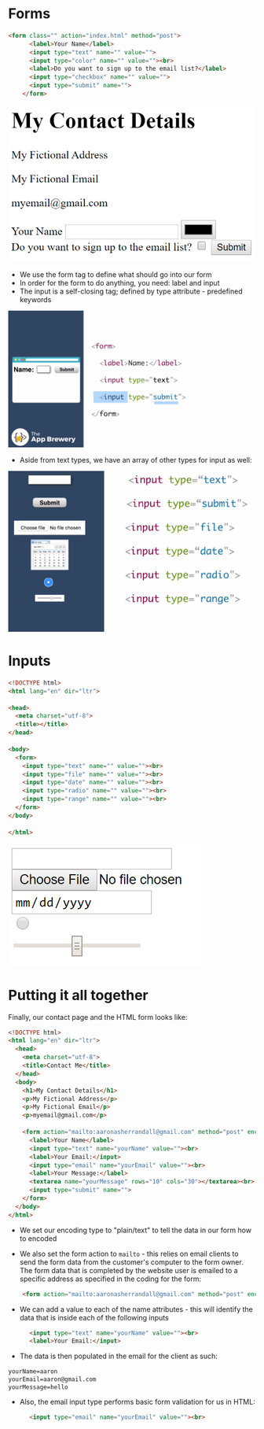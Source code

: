 # Forms

```HTML
<form class="" action="index.html" method="post">
      <label>Your Name</label>
      <input type="text" name="" value="">
      <input type="color" name="" value=""><br>
      <label>Do you want to sign up to the email list?</label>
      <input type="checkbox" name="" value="">
      <input type="submit" name="">
    </form>
```
![ScreenShot](forms.png)

- We use the form tag to define what should go into our form
- In order for the form to do anything, you need: label and input
- The input is a self-closing tag; defined by type attribute - predefined keywords

![ScreenShot](forms2.png)

- Aside from text types, we have an array of other types for input as well:


![ScreenShot](forms3.png)

# Inputs

```HTML
<!DOCTYPE html>
<html lang="en" dir="ltr">

<head>
  <meta charset="utf-8">
  <title></title>
</head>

<body>
  <form>
    <input type="text" name="" value=""><br>
    <input type="file" name="" value=""><br>
    <input type="date" name="" value=""><br>
    <input type="radio" name="" value=""><br>
    <input type="range" name="" value=""><br>
  </form>
</body>

</html>
```
![ScreenShot](inputs.png)

# Putting it all together

Finally, our contact page and the HTML form looks like:

```HTML
<!DOCTYPE html>
<html lang="en" dir="ltr">
  <head>
    <meta charset="utf-8">
    <title>Contact Me</title>
  </head>
  <body>
    <h1>My Contact Details</h1>
    <p>My Fictional Address</p>
    <p>My Fictional Email</p>
    <p>myemail@gmail.com</p>

    <form action="mailto:aaronasherrandall@gmail.com" method="post" enctype="text/plain">
      <label>Your Name</label>
      <input type="text" name="yourName" value=""><br>
      <label>Your Email:</input>
      <input type="email" name="yourEmail" value=""><br>
      <label>Your Message:</label>
      <textarea name="yourMessage" rows="10" cols="30"></textarea><br>
      <input type="submit" name="">
    </form>
  </body>
</html>
```

- We set our encoding type to "plain/text" to tell the data in our form how to encoded

- We also set the form action to ```mailto``` - this relies on email clients to send the form data from the customer's computer to the form owner. The form data that is completed by the website user is emailed to a specific address as specified in the coding for the form:
```HTML
    <form action="mailto:aaronasherrandall@gmail.com" method="post" enctype="text/plain">
```

- We can add a value to each of the name attributes - this will identify the data that is inside each of the following inputs
```HTML
      <input type="text" name="yourName" value=""><br>
      <label>Your Email:</input>
```

- The data is then populated in the email for the client as such:
```
yourName=aaron
yourEmail=aaron@gmail.com
yourMessage=hello
```

- Also, the email input type performs basic form validation for us in HTML:
```HTML
      <input type="email" name="yourEmail" value=""><br>
```

